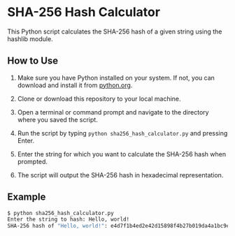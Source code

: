 # SHA-256 Hash Calculator

This Python script calculates the SHA-256 hash of a given string using the hashlib module.

## How to Use

1. Make sure you have Python installed on your system. If not, you can download and install it from [python.org](https://www.python.org/).

2. Clone or download this repository to your local machine.

3. Open a terminal or command prompt and navigate to the directory where you saved the script.

4. Run the script by typing `python sha256_hash_calculator.py` and pressing Enter.

5. Enter the string for which you want to calculate the SHA-256 hash when prompted.

6. The script will output the SHA-256 hash in hexadecimal representation.

## Example

```bash
$ python sha256_hash_calculator.py
Enter the string to hash: Hello, world!
SHA-256 hash of "Hello, world!": e4d7f1b4ed2e42d15898f4b27b019da4a1bc9e3c5fa2c45cdef3f48bd20f8f98
